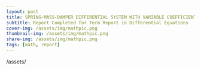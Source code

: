 ```yaml
---
layout: post
title: SPRING-MASS-DAMPER DIFFERENTIAL SYSTEM WITH VARIABLE COEFFICIENTS
subtitle: Report Completed for Term Report in Differential Equations
cover-img: /assets/img/mathpic.png
thumbnail-img: /assets/img/mathpic.png
share-img: /assets/img/mathpic.png
tags: [math, report]
---
```


/assets/
